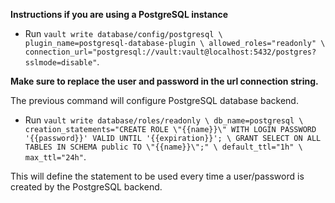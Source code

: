 **Instructions if you are using a PostgreSQL instance**

- Run ``` vault write database/config/postgresql \ 
plugin_name=postgresql-database-plugin \
allowed_roles="readonly" \
connection_url="postgresql://vault:vault@localhost:5432/postgres?sslmode=disable" ```. 

**Make sure to replace the user and password in the url connection string.**

The previous command will configure PostgreSQL database backend. 

- Run ``` vault write database/roles/readonly \
    db_name=postgresql \
    creation_statements="CREATE ROLE \"{{name}}\" WITH LOGIN PASSWORD '{{password}}' VALID UNTIL '{{expiration}}'; \
        GRANT SELECT ON ALL TABLES IN SCHEMA public TO \"{{name}}\";" \
    default_ttl="1h" \
    max_ttl="24h" ```. 

This will define the statement to be used every time a user/password is created by the PostgreSQL backend.